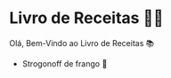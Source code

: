 # Livro de Receitas :woman_cook:

Olá, Bem-Vindo ao Livro de Receitas :books:

-  Strogonoff de frango :chicken:

